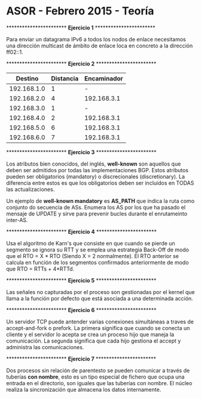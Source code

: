 # ASOR - Febrero 2015 - Teoría

*********************** **Ejercicio 1** ***********************

Para enviar un datagrama IPv6 a todos los nodos de enlace necesitamos una dirección multicast de ámbito de enlace loca en concreto a la dirección ff02::1.

*********************** **Ejercicio 2** ***********************

| Destino | Distancia | Encaminador|
| ----- | ---- | ---- |
| 192.168.1.0 | 1 | - |
| 192.168.2.0 | 4 | 192.168.3.1 |
| 192.168.3.0 | 1 | - |
| 192.168.4.0 | 2 | 192.168.3.1 |
| 192.168.5.0 | 6 | 192.168.3.1 |
| 192.168.6.0 | 7 | 192.168.3.1 |

*********************** **Ejercicio 3** ***********************

Los atributos bien conocidos, del inglés, **well-known** son aquellos que deben ser admitidos por todas las implementaciones BGP. Estos atributos pueden ser obligatorios (mandatory) o discrecionales (discretionary). La diferencia entre estos es que los obligatorios deben ser incluidos en TODAS las actualizaciones.  

Un ejemplo de **well-known mandatory** es **AS_PATH** que indica la ruta como conjunto do secuencia de ASs. Enumera los AS por los que ha pasado el mensaje de UPDATE y sirve para prevenir bucles durante el enrutameinto inter-AS.

*********************** **Ejercicio 4** ***********************

Usa el algoritmo de Karn's que consiste en que cuando se pierde un segmento se ignora su RTT y se emplea una estrategia Back-Off de modo que el RTO = X * RTO (Siendo X = 2 normalmente). El RTO anterior se calcula en función de los segmentos confirmados anteriormente de modo que RTO = RTTs + 4*RTTd.

*********************** **Ejercicio 5** ***********************

Las señales no capturadas por el proceso son gestionadas por el kernel que llama a la función por defecto que está asociada a una determinada acción.

*********************** **Ejercicio 6** ***********************

Un servidor TCP puede antender varias conexiones simultáneas a traves de accept-and-fork o prefork. La primera significa que cuando se conecta un cliente y el servidor lo acepta se crea un proceso hijo que maneja la comunicación. La segunda significa que cada hijo gestiona el accept y administra las comunicaciones.

*********************** **Ejercicio 7** ***********************

Dos procesos sin relación de parentesto se pueden comunicar a través de tuberías **con nombre**, esto es un tipo especial de fichero que ocupa una entrada en el directorio, son iguales que las tuberías con nombre. El núcleo realiza la sincronización que almacena los datos internamente.
